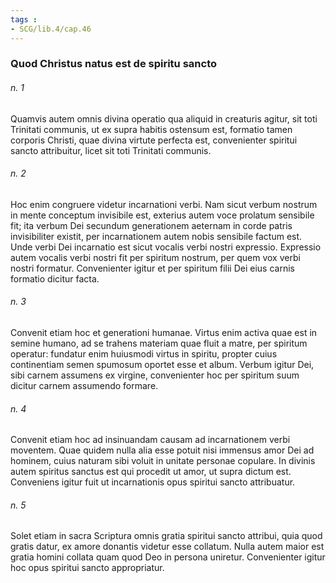 ```yaml
---
tags : 
- SCG/lib.4/cap.46
---
```


### Quod Christus natus est de spiritu sancto

###### n. 1
Quamvis autem omnis divina operatio qua aliquid in creaturis agitur, sit toti Trinitati communis, ut ex supra habitis ostensum est, formatio tamen corporis Christi, quae divina virtute perfecta est, convenienter spiritui sancto attribuitur, licet sit toti Trinitati communis.

###### n. 2
Hoc enim congruere videtur incarnationi verbi. Nam sicut verbum nostrum in mente conceptum invisibile est, exterius autem voce prolatum sensibile fit; ita verbum Dei secundum generationem aeternam in corde patris invisibiliter existit, per incarnationem autem nobis sensibile factum est. Unde verbi Dei incarnatio est sicut vocalis verbi nostri expressio. Expressio autem vocalis verbi nostri fit per spiritum nostrum, per quem vox verbi nostri formatur. Convenienter igitur et per spiritum filii Dei eius carnis formatio dicitur facta.

###### n. 3
Convenit etiam hoc et generationi humanae. Virtus enim activa quae est in semine humano, ad se trahens materiam quae fluit a matre, per spiritum operatur: fundatur enim huiusmodi virtus in spiritu, propter cuius continentiam semen spumosum oportet esse et album. Verbum igitur Dei, sibi carnem assumens ex virgine, convenienter hoc per spiritum suum dicitur carnem assumendo formare.

###### n. 4
Convenit etiam hoc ad insinuandam causam ad incarnationem verbi moventem. Quae quidem nulla alia esse potuit nisi immensus amor Dei ad hominem, cuius naturam sibi voluit in unitate personae copulare. In divinis autem spiritus sanctus est qui procedit ut amor, ut supra dictum est. Conveniens igitur fuit ut incarnationis opus spiritui sancto attribuatur.

###### n. 5
Solet etiam in sacra Scriptura omnis gratia spiritui sancto attribui, quia quod gratis datur, ex amore donantis videtur esse collatum. Nulla autem maior est gratia homini collata quam quod Deo in persona uniretur. Convenienter igitur hoc opus spiritui sancto appropriatur.

